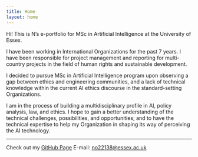 ```yaml
---
title: Home
layout: home
---
```


Hi! This is N’s e-portfolio for MSc in Artificial Intelligence at the University of Essex. 

I have been working in International Organizations for the past 7 years. I have been responsible for project management and reporting for multi-country projects in the field of human rights and sustainable development.

I decided to pursue MSc in Artificial Intelligence program upon observing a gap between ethics and engineering communities, and a lack of technical knowledge within the current AI ethics discourse in the standard-setting Organizations.

I am in the process of building a multidisciplinary profile in AI, policy analysis, law, and ethics. I hope to gain a better understanding of the technical challenges, possibilities, and opportunities; and to have the technical expertise to help my Organization in shaping its way of perceiving the AI technology.


----
Check out my [GitHub Page](https://github.com/no22138/eportfolio/)
E-mail: no22138@essex.ac.uk
